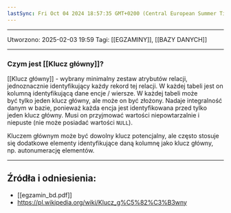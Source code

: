 ```yaml
---
lastSync: Fri Oct 04 2024 18:57:35 GMT+0200 (Central European Summer Time)
---
```


---
Utworzono: 2025-02-03 19:59
Tagi: [[EGZAMINY]], [[BAZY DANYCH]]

---
### **Czym jest [[Klucz główny]]?**
[[Klucz główny]] - wybrany minimalny zestaw atrybutów relacji, jednoznacznie identyfikujący każdy rekord tej relacji. W każdej tabeli jest on kolumną identyfikującą dane encje / wiersze. W każdej tabeli może być tylko jeden klucz główny, ale może on być złożony. Nadaje integralność danym w bazie, ponieważ każda encja jest identyfikowana przed tylko jeden klucz główny. Musi on przyjmować wartości niepowtarzalnie i niepuste (nie może posiadać wartości `NULL`).

Kluczem głównym może być dowolny klucz potencjalny, ale często stosuje się dodatkowe elementy identyfikujące daną kolumnę jako klucz główny, np. autonumerację elementów.



---
## Źródła i odniesienia:
- [[egzamin_bd.pdf]]
- https://pl.wikipedia.org/wiki/Klucz_g%C5%82%C3%B3wny